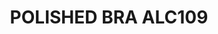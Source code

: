 ---
title: "POLISHED BRA ALC109"
price: "760" 
desc: ""
img_path: "/assets/img/A.MIG-8206.jpg"
brand: AMMO
available: true
special_offer: false
new: false
soon: false
cat: "ALCLAD-II-METALIC-BOJE"
subcat: "ALC-30mL"
subsubcat: ""
sifra: "A.MIG-8206"
---